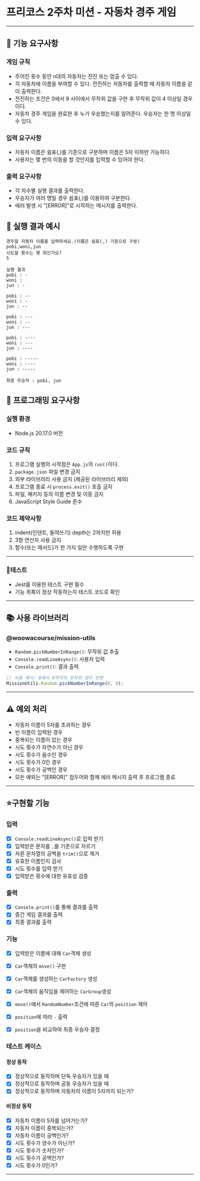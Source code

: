 # 프리코스 2주차 미션 - 자동차 경주 게임

---

## 🎯 기능 요구사항

### 게임 규칙
- 주어진 횟수 동안 n대의 자동차는 전진 또는 멈출 수 있다.
- 각 자동차에 이름을 부여할 수 있다. 전진하는 자동차를 출력할 때 자동차 이름을 같이 출력한다.
- 전진하는 조건은 0에서 9 사이에서 무작위 값을 구한 후 무작위 값이 4 이상일 경우이다.
- 자동차 경주 게임을 완료한 후 누가 우승했는지를 알려준다. 우승자는 한 명 이상일 수 있다.

### 입력 요구사항
- 자동차 이름은 쉼표(,)를 기준으로 구분하며 이름은 5자 이하만 가능하다.
- 사용자는 몇 번의 이동을 할 것인지를 입력할 수 있어야 한다.

### 출력 요구사항
- 각 차수별 실행 결과를 출력한다.
- 우승자가 여러 명일 경우 쉼표(,)를 이용하여 구분한다.
- 에러 발생 시 "[ERROR]"로 시작하는 메시지를 출력한다.

## 🏃 실행 결과 예시
```
경주할 자동차 이름을 입력하세요.(이름은 쉼표(,) 기준으로 구분)
pobi,woni,jun
시도할 횟수는 몇 회인가요?
5

실행 결과
pobi : -
woni : 
jun : -

pobi : --
woni : -
jun : --

pobi : ---
woni : --
jun : ---

pobi : ----
woni : ---
jun : ----

pobi : -----
woni : ----
jun : -----

최종 우승자 : pobi, jun
```

## 🔧 프로그래밍 요구사항

### 실행 환경
- Node.js 20.17.0 버전

### 코드 규칙
1. 프로그램 실행의 시작점은 `App.js`의 `run()`이다.
2. `package.json` 파일 변경 금지
3. 외부 라이브러리 사용 금지 (제공된 라이브러리 제외)
4. 프로그램 종료 시 `process.exit()` 호출 금지
5. 파일, 패키지 등의 이름 변경 및 이동 금지
6. JavaScript Style Guide 준수

### 코드 제약사항
1. indent(인덴트, 들여쓰기) depth는 2까지만 허용
2. 3항 연산자 사용 금지
3. 함수(또는 메서드)가 한 가지 일만 수행하도록 구현

---

### 🚀테스트
- Jest를 이용한 테스트 구현 필수
- 기능 목록이 정상 작동하는지 테스트 코드로 확인

---

## 📚 사용 라이브러리
### @woowacourse/mission-utils
- `Random.pickNumberInRange()`: 무작위 값 추출
- `Console.readLineAsync()`: 사용자 입력
- `Console.print()`: 결과 출력

```javascript
// 사용 예시: 0에서 9까지의 무작위 정수 반환
MissionUtils.Random.pickNumberInRange(0, 9);
```

---

## ⚠️ 예외 처리
- 자동차 이름이 5자를 초과하는 경우
- 빈 이름이 입력된 경우
- 중복되는 이름이 있는 경우
- 시도 횟수가 자연수가 아닌 경우
- 시도 횟수가 음수인 경우
- 시도 횟수가 0인 경우
- 시도 횟수가 공백인 경우
- 모든 예외는 "[ERROR]" 접두어와 함께 에러 메시지 출력 후 프로그램 종료

---

## ⭐구현할 기능

### 입력
- [x] `Console.readLineAsync()`로 입력 받기
- [x] 입력받은 문자를 `,`를 기준으로 자르기
- [x] 자른 문자열의 공백을 `trim()`으로 제거
- [x] 유효한 이름인지 검사
- [x] 시도 횟수를 입력 받기
- [x] 입력받은 횟수에 대한 유효성 검증

### 출력
- [x] `Console.print()`를 통해 결과를 출력
- [x] 중간 게임 결과를 출력
- [x] 최종 결과를 출력

### 기능
- [x] 입력받은 이름에 대해 `Car`객체 생성
- [x] `Car`객체의 `move()` 구현
- [x] `Car`객체를 생성하는 `CarFactory` 생성
- [x] `Car`객체의 움직임을 제어하는 `CarGroup`생성
- [x] `move()`에서 `RandomNumber`조건에 따른 `Car`의 `position` 제어
- [x] `position`에 따라 `-` 출력
- [x] `position`을 비교하여 최종 우승자 결정



### 테스트 케이스

#### 정상 동작
- [x] 정상적으로 동작하며 단독 우승자가 있을 때
- [x] 정상적으로 동작하며 공동 우승자가 있을 때
- [x] 정상적으로 동작하며 자동차의 이름이 5자까지 되는가?

#### 비정상 동작
- [x] 자동차 이름이 5자를 넘어가는가?
- [x] 자동차 이름이 중복되는가?
- [x] 자동차 이름이 공백인가?
- [x] 시도 횟수가 양수가 아닌가?
- [x] 시도 횟수가 숫자인가?
- [x] 시도 횟수가 공백인가?
- [x] 시도 횟수가 0인가?
---
